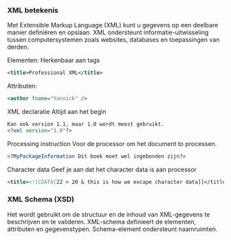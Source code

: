 ### XML betekenis
Met Extensible Markup Language (XML) kunt u gegevens op een deelbare manier definiëren en opslaan. XML ondersteunt informatie-uitwisseling tussen computersystemen zoals websites, databases en toepassingen van derden.

Elementen:
Herkenbaar aan tags
```xml
<title>Professional XML</title>
```

Attributen:
```xml
<author fname="Yannick" />
```

XML declaratie
Altijd aan het begin
```xml
Kan ook version 1.1, maar 1.0 wordt meest gebruikt.
<?xml version="1.0"?> 
```

Processing instruction
Voor de processor om het document to processen.
```xml
<?MyPackageInformation Dit boek moet wel ingebonden zijn?>
```

Character data
Geef je aan dat het character data is aan processor
```xml
<title><![CDATA[22 > 20 & this is how we excape character data]]</title>
```

### XML Schema (XSD)
Het wordt gebruikt om de structuur en de inhoud van XML-gegevens te beschrijven en te valideren. XML-schema definieert de elementen, attributen en gegevenstypen. Schema-element ondersteunt naamruimten.